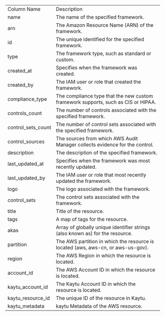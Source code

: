 <table>
	<tr><td>Column Name</td><td>Description</td></tr>
	<tr><td>name</td><td>The name of the specified framework.</td></tr>
	<tr><td>arn</td><td>The Amazon Resource Name (ARN) of the framework.</td></tr>
	<tr><td>id</td><td>The unique identified for the specified framework.</td></tr>
	<tr><td>type</td><td>The framework type, such as standard or custom.</td></tr>
	<tr><td>created_at</td><td>Specifies when the framework was created.</td></tr>
	<tr><td>created_by</td><td>The IAM user or role that created the framework.</td></tr>
	<tr><td>compliance_type</td><td>The compliance type that the new custom framework supports, such as CIS or HIPAA.</td></tr>
	<tr><td>controls_count</td><td>The number of controls associated with the specified framework.</td></tr>
	<tr><td>control_sets_count</td><td>The number of control sets associated with the specified framework.</td></tr>
	<tr><td>control_sources</td><td>The sources from which AWS Audit Manager collects evidence for the control.</td></tr>
	<tr><td>description</td><td>The description of the specified framework.</td></tr>
	<tr><td>last_updated_at</td><td>Specifies when the framework was most recently updated.</td></tr>
	<tr><td>last_updated_by</td><td>The IAM user or role that most recently updated the framework.</td></tr>
	<tr><td>logo</td><td>The logo associated with the framework.</td></tr>
	<tr><td>control_sets</td><td>The control sets associated with the framework.</td></tr>
	<tr><td>title</td><td>Title of the resource.</td></tr>
	<tr><td>tags</td><td>A map of tags for the resource.</td></tr>
	<tr><td>akas</td><td>Array of globally unique identifier strings (also known as) for the resource.</td></tr>
	<tr><td>partition</td><td>The AWS partition in which the resource is located (aws, aws-cn, or aws-us-gov).</td></tr>
	<tr><td>region</td><td>The AWS Region in which the resource is located.</td></tr>
	<tr><td>account_id</td><td>The AWS Account ID in which the resource is located.</td></tr>
	<tr><td>kaytu_account_id</td><td>The Kaytu Account ID in which the resource is located.</td></tr>
	<tr><td>kaytu_resource_id</td><td>The unique ID of the resource in Kaytu.</td></tr>
	<tr><td>kaytu_metadata</td><td>kaytu Metadata of the AWS resource.</td></tr>
</table>